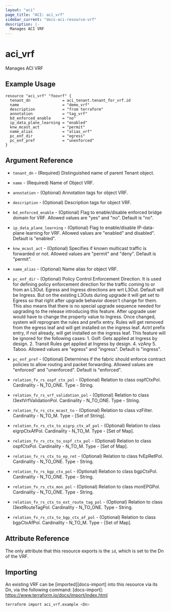 ```yaml
---
layout: "aci"
page_title: "ACI: aci_vrf"
sidebar_current: "docs-aci-resource-vrf"
description: |-
  Manages ACI VRF
---
```


# aci_vrf

Manages ACI VRF

## Example Usage

```hcl
resource "aci_vrf" "foovrf" {
  tenant_dn              = aci_tenant.tenant_for_vrf.id
  name                   = "demo_vrf"
  description            = "from terraform"
  annotation             = "tag_vrf"
  bd_enforced_enable     = "no"
  ip_data_plane_learning = "enabled"
  knw_mcast_act          = "permit"
  name_alias             = "alias_vrf"
  pc_enf_dir             = "egress"
  pc_enf_pref            = "unenforced"
}
```

## Argument Reference

- `tenant_dn` - (Required) Distinguished name of parent Tenant object.
- `name` - (Required) Name of Object VRF.
- `annotation` - (Optional) Annotation tags for object VRF.
- `description` - (Optional) Description tags for object VRF.
- `bd_enforced_enable` - (Optional) Flag to enable/disable enforced bridge domain for VRF. Allowed values are "yes" and "no". Default is "no".
- `ip_data_plane_learning` - (Optional) Flag to enable/disable IP-data-plane learning for VRF. Allowed values are "enabled" and disabled". Default is "enabled".
- `knw_mcast_act` - (Optional) Specifies if known multicast traffic is forwarded or not. Allowed values are "permit" and "deny". Default is "permit".
- `name_alias` - (Optional) Name alias for object VRF.
- `pc_enf_dir` - (Optional) Policy Control Enforcement Direction. It is used for defining policy enforcement direction for the traffic coming to or from an L3Out. Egress and Ingress directions are wrt L3Out. Default will be Ingress. But on the existing L3Outs during upgrade it will get set to Egress so that right after upgrade behavior doesn't change for them. This also means that there is no special upgrade sequence needed for upgrading to the release introducing this feature. After upgrade user would have to change the property value to Ingress. Once changed, system will reprogram the rules and prefix entry. Rules will get removed from the egress leaf and will get installed on the ingress leaf. Actrl prefix entry, if not already, will get installed on the ingress leaf. This feature will be ignored for the following cases: 1. Golf: Gets applied at Ingress by design. 2. Transit Rules get applied at Ingress by design. 4. vzAny 5. Taboo. Allowed values are "egress" and "ingress". Default is "ingress".
- `pc_enf_pref` - (Optional) Determines if the fabric should enforce contract policies to allow routing and packet forwarding. Allowed values are "enforced" and "unenforced". Default is "enforced".

- `relation_fv_rs_ospf_ctx_pol` - (Optional) Relation to class ospfCtxPol. Cardinality - N_TO_ONE. Type - String.
- `relation_fv_rs_vrf_validation_pol` - (Optional) Relation to class l3extVrfValidationPol. Cardinality - N_TO_ONE. Type - String.
- `relation_fv_rs_ctx_mcast_to` - (Optional) Relation to class vzFilter. Cardinality - N_TO_M. Type - [Set of String].
- `relation_fv_rs_ctx_to_eigrp_ctx_af_pol` - (Optional) Relation to class eigrpCtxAfPol. Cardinality - N_TO_M. Type - [Set of Map].
- `relation_fv_rs_ctx_to_ospf_ctx_pol` - (Optional) Relation to class ospfCtxPol. Cardinality - N_TO_M. Type - [Set of Map].
- `relation_fv_rs_ctx_to_ep_ret` - (Optional) Relation to class fvEpRetPol. Cardinality - N_TO_ONE. Type - String.
- `relation_fv_rs_bgp_ctx_pol` - (Optional) Relation to class bgpCtxPol. Cardinality - N_TO_ONE. Type - String.
- `relation_fv_rs_ctx_mon_pol` - (Optional) Relation to class monEPGPol. Cardinality - N_TO_ONE. Type - String.
- `relation_fv_rs_ctx_to_ext_route_tag_pol` - (Optional) Relation to class l3extRouteTagPol. Cardinality - N_TO_ONE. Type - String.
- `relation_fv_rs_ctx_to_bgp_ctx_af_pol` - (Optional) Relation to class bgpCtxAfPol. Cardinality - N_TO_M. Type - [Set of Map].

## Attribute Reference

The only attribute that this resource exports is the `id`, which is set to the
Dn of the VRF.

## Importing

An existing VRF can be [imported][docs-import] into this resource via its Dn, via the following command:
[docs-import]: <https://www.terraform.io/docs/import/index.html>

```bash
terraform import aci_vrf.example <Dn>
```
